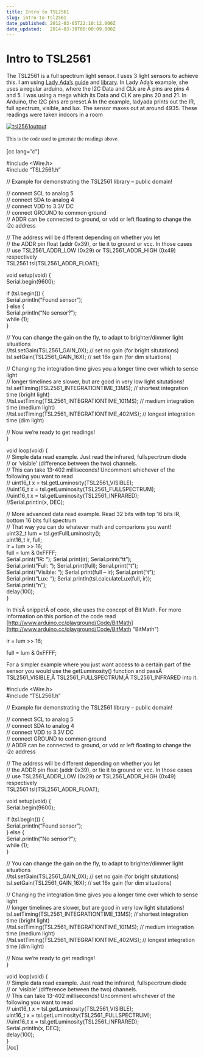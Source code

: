 ```yaml
---
title: Intro to TSL2561
slug: intro-to-tsl2561
date_published: 2012-03-05T22:10:12.000Z
date_updated:   2014-03-30T00:00:09.000Z
---
```


# Intro to TSL2561

The TSL2561 is a full spectrum light sensor. I uses 3 light sensors to achieve this. I am using [Lady Ada’s guide](http://www.ladyada.net/learn/sensors/tsl2561.html) and [library](https://github.com/adafruit/TSL2561-Arduino-Library). In Lady Ada’s example, she uses a regular arduino, where the I2C Data and CLk are Â pins are pins 4 and 5. I was using a mega which its Data and CLK are pins 20 and 21. In Arduino, the I2C pins are preset.Â In the example, ladyada prints out the IR, full spectrum, visible, and lux. The sensor maxes out at around 4935. These readings were taken indoors in a room

[![tsl2561output](http://farm8.staticflickr.com/7193/6810906612_941847237c.jpg)](http://www.flickr.com/photos/zevenrodriguez/6810906612/ "tsl2561output by zevenwolf, on Flickr")



<span style="font-family: Georgia, 'Times New Roman', 'Bitstream Charter', Times, serif; font-size: 14px; line-height: 1.5em;">This is the code used to generate the readings above.</span>

[cc lang=”c”]

#include <Wire.h>  
 #include “TSL2561.h”

// Example for demonstrating the TSL2561 library – public domain!

// connect SCL to analog 5  
 // connect SDA to analog 4  
 // connect VDD to 3.3V DC  
 // connect GROUND to common ground  
 // ADDR can be connected to ground, or vdd or left floating to change the i2c address

// The address will be different depending on whether you let  
 // the ADDR pin float (addr 0x39), or tie it to ground or vcc. In those cases  
 // use TSL2561_ADDR_LOW (0x29) or TSL2561_ADDR_HIGH (0x49) respectively  
 TSL2561 tsl(TSL2561_ADDR_FLOAT);

void setup(void) {  
 Serial.begin(9600);

if (tsl.begin()) {  
 Serial.println(“Found sensor”);  
 } else {  
 Serial.println(“No sensor?”);  
 while (1);  
 }

// You can change the gain on the fly, to adapt to brighter/dimmer light situations  
 //tsl.setGain(TSL2561_GAIN_0X); // set no gain (for bright situtations)  
 tsl.setGain(TSL2561_GAIN_16X); // set 16x gain (for dim situations)

// Changing the integration time gives you a longer time over which to sense light  
 // longer timelines are slower, but are good in very low light situtations!  
 tsl.setTiming(TSL2561_INTEGRATIONTIME_13MS); // shortest integration time (bright light)  
 //tsl.setTiming(TSL2561_INTEGRATIONTIME_101MS); // medium integration time (medium light)  
 //tsl.setTiming(TSL2561_INTEGRATIONTIME_402MS); // longest integration time (dim light)

// Now we’re ready to get readings!  
 }

void loop(void) {  
 // Simple data read example. Just read the infrared, fullspecrtrum diode  
 // or ‘visible’ (difference between the two) channels.  
 // This can take 13-402 milliseconds! Uncomment whichever of the following you want to read  
 // uint16_t x = tsl.getLuminosity(TSL2561_VISIBLE);  
 //uint16_t x = tsl.getLuminosity(TSL2561_FULLSPECTRUM);  
 //uint16_t x = tsl.getLuminosity(TSL2561_INFRARED);  
 //Serial.println(x, DEC);

// More advanced data read example. Read 32 bits with top 16 bits IR, bottom 16 bits full spectrum  
 // That way you can do whatever math and comparions you want!  
 uint32_t lum = tsl.getFullLuminosity();  
 uint16_t ir, full;  
 ir = lum >> 16;  
 full = lum & 0xFFFF;  
 Serial.print(“IR: “); Serial.print(ir); Serial.print(“tt”);  
 Serial.print(“Full: “); Serial.print(full); Serial.print(“t”);  
 Serial.print(“Visible: “); Serial.print(full – ir); Serial.print(“t”);  
 Serial.print(“Lux: “); Serial.println(tsl.calculateLux(full, ir));  
 Serial.print(“n”);  
 delay(100);  
 }





In thisÂ snippetÂ of code, she uses the concept of Bit Math. For more information on this portion of the code read [http://www.arduino.cc/playground/Code/BitMath](http://www.arduino.cc/playground/Code/BitMath "BitMath")

ir = lum >> 16;

full = lum & 0xFFFF;



For a simpler example where you just want access to a certain part of the sensor you would use the getLuminosity() function and passÂ TSL2561_VISIBLE,Â TSL2561_FULLSPECTRUM,Â TSL2561_INFRARED into it.



#include <Wire.h>  
 #include “TSL2561.h”

// Example for demonstrating the TSL2561 library – public domain!

// connect SCL to analog 5  
 // connect SDA to analog 4  
 // connect VDD to 3.3V DC  
 // connect GROUND to common ground  
 // ADDR can be connected to ground, or vdd or left floating to change the i2c address

// The address will be different depending on whether you let  
 // the ADDR pin float (addr 0x39), or tie it to ground or vcc. In those cases  
 // use TSL2561_ADDR_LOW (0x29) or TSL2561_ADDR_HIGH (0x49) respectively  
 TSL2561 tsl(TSL2561_ADDR_FLOAT);

void setup(void) {  
 Serial.begin(9600);

if (tsl.begin()) {  
 Serial.println(“Found sensor”);  
 } else {  
 Serial.println(“No sensor?”);  
 while (1);  
 }

// You can change the gain on the fly, to adapt to brighter/dimmer light situations  
 //tsl.setGain(TSL2561_GAIN_0X); // set no gain (for bright situtations)  
 tsl.setGain(TSL2561_GAIN_16X); // set 16x gain (for dim situations)

// Changing the integration time gives you a longer time over which to sense light  
 // longer timelines are slower, but are good in very low light situtations!  
 tsl.setTiming(TSL2561_INTEGRATIONTIME_13MS); // shortest integration time (bright light)  
 //tsl.setTiming(TSL2561_INTEGRATIONTIME_101MS); // medium integration time (medium light)  
 //tsl.setTiming(TSL2561_INTEGRATIONTIME_402MS); // longest integration time (dim light)

// Now we’re ready to get readings!  
 }

void loop(void) {  
 // Simple data read example. Just read the infrared, fullspecrtrum diode  
 // or ‘visible’ (difference between the two) channels.  
 // This can take 13-402 milliseconds! Uncomment whichever of the following you want to read  
 // uint16_t x = tsl.getLuminosity(TSL2561_VISIBLE);  
 uint16_t x = tsl.getLuminosity(TSL2561_FULLSPECTRUM);  
 //uint16_t x = tsl.getLuminosity(TSL2561_INFRARED);  
 Serial.println(x, DEC);  
 delay(100);  
 }  
 [/cc]
